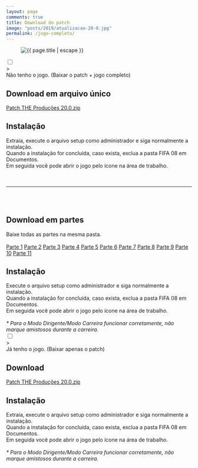 ```yaml
---
layout: page
comments: true
title: Download do patch
image: "posts/2019/atualizacao-20-0.jpg"
permalink: /jogo-completo/
---
```


<figure>
  <img src="{{ "/assets/img/" | relative_url }}{{ page.image }}" alt="{{ page.title | escape }}" title="{{ page.title | escape }}">
</figure>
<div class="faq-content">
  <div class="faq-question">
    <input id="q2" type="checkbox" class="panel">
    <label for="q2" class="panel-title"><div class="plus">></div>
    Não tenho o jogo. (Baixar o patch + jogo completo)</label>
    <div class="panel-content">
            <h2>Download em arquivo único</h2>
<div class="download">
  <a class="download-button" href="http://bit.ly/2QEoqRG" onclick="captureOutboundLink('http://bit.ly/2QEoqRG'); return false;" data-filesize="2.64 GB">
Patch THE Produções 20.0.zip</a>
</div>

<h2>Instalação</h2>
Extraia, execute o arquivo setup como administrador e siga normalmente a instalação.<br> 
Quando a instalação for concluída, caso exista, exclua a pasta FIFA 08 em Documentos.<br>  
Em seguida você pode abrir o jogo pelo ícone na área de trabalho. 

<br>
<br>
<br>
<hr>
<br>
<br>

<h2>Download em partes</h2>
Baixe todas as partes na mesma pasta.
<br>
<br>
<div class="download">
  <a class="download-button" href="http://bit.ly/2QMu04i" data-filesize="299 MB">Parte 1</a>
  <a class="download-button" href="http://bit.ly/2KICQw6" data-filesize="300 MB">Parte 2</a>
  <a class="download-button" href="http://bit.ly/2s92dBb" data-filesize="300 MB">Parte 3</a>
  <a class="download-button" href="http://bit.ly/34bflUr" data-filesize="300 MB">Parte 4</a>
  <a class="download-button" href="http://bit.ly/2QHdLFY" data-filesize="300 MB">Parte 5</a>
  <a class="download-button" href="http://bit.ly/336xKAb" data-filesize="300 MB">Parte 6</a>
  <a class="download-button" href="http://bit.ly/2rbv0ob" data-filesize="300 MB">Parte 7</a>
  <a class="download-button" href="http://bit.ly/2D9pRzm" data-filesize="300 MB">Parte 8</a>
  <a class="download-button" href="http://bit.ly/2D4CCvp" data-filesize="300 MB">Parte 9</a>
  <a class="download-button" href="http://bit.ly/348NJPz" data-filesize="4 MB">Parte 10</a>
  <a class="download-button" href="http://bit.ly/2XCJ0Ds" data-filesize="1 MB">Parte 11</a>
</div>
<h2>Instalação</h2>
Execute o arquivo setup como administrador e siga normalmente a instalação.
<br>
Quando a instalação for concluída, caso exista, exclua a pasta FIFA 08 em Documentos.
<br>
Em seguida você pode abrir o jogo pelo ícone na área de trabalho.  

<br>
<br>
<i>* Para o Modo Dirigente/Modo Carreira funcionar corretamente, não marque amistosos durante a carreira.</i>
    </div>
  </div>
    <div class="faq-question">
    <input id="q1" type="checkbox" class="panel">
    <label for="q1" class="panel-title"><div class="plus">></div>
    Já tenho o jogo. (Baixar apenas o patch)</label>
    <div class="panel-content">
                  <h2>Download</h2>
<div class="download">
  <a class="download-button" href="https://bit.ly/2LPcvwN" onclick="captureOutboundLink('https://bit.ly/2LPcvwN'); return false;" data-filesize="1.24 GB">
Patch THE Produções 20.0.zip</a>
</div>

<h2>Instalação</h2>
Extraia, execute o arquivo setup como administrador e siga normalmente a instalação.<br> 
Quando a instalação for concluída, caso exista, exclua a pasta FIFA 08 em Documentos.<br>  
Em seguida você pode abrir o jogo pelo ícone na área de trabalho. 

<br>
<br>
<i>* Para o Modo Dirigente/Modo Carreira funcionar corretamente, não marque amistosos durante a carreira.</i>
    </div>
  </div>
</div>
